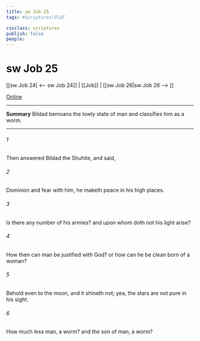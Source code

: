 ```yaml
---
title: sw Job 25
tags: #Scriptures\OldT

cssclass: scriptures
publish: false
people:
---
```


# sw Job 25
[[sw Job 24| <-- sw Job 24]] | [[Job]] | [[sw Job 26|sw Job 26 --> ]]

[Online](https://churchofjesuschrist.org/study/scriptures/ot/job/25?lang=eng)

---
__Summary__
Bildad bemoans the lowly state of man and classifies him as a worm.

---
###### 1 
Then answered Bildad the Shuhite, and said,

###### 2 
Dominion and fear  with him, he maketh peace in his high places.

###### 3 
Is there any number of his armies? and upon whom doth not his light arise?

###### 4 
How then can man be justified with God? or how can he be clean  born of a woman?

###### 5 
Behold even to the moon, and it shineth not; yea, the stars are not pure in his sight.

###### 6 
How much less man,  a worm? and the son of man,  a worm?

